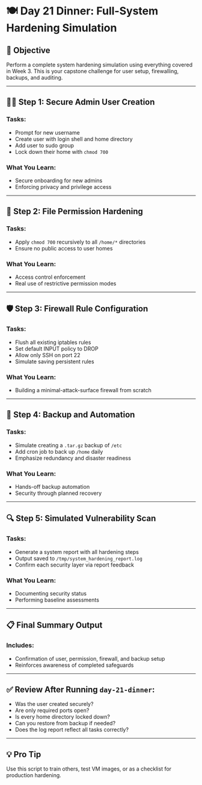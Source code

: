 # 🍽 Day 21 Dinner: Full-System Hardening Simulation

## 🧠 Objective
Perform a complete system hardening simulation using everything covered in Week 3. This is your capstone challenge for user setup, firewalling, backups, and auditing.

---

## 🧑‍💻 Step 1: Secure Admin User Creation

### Tasks:
- Prompt for new username
- Create user with login shell and home directory
- Add user to sudo group
- Lock down their home with `chmod 700`

### What You Learn:
- Secure onboarding for new admins
- Enforcing privacy and privilege access

---

## 🔐 Step 2: File Permission Hardening

### Tasks:
- Apply `chmod 700` recursively to all `/home/*` directories
- Ensure no public access to user homes

### What You Learn:
- Access control enforcement
- Real use of restrictive permission modes

---

## 🛡️ Step 3: Firewall Rule Configuration

### Tasks:
- Flush all existing iptables rules
- Set default INPUT policy to DROP
- Allow only SSH on port 22
- Simulate saving persistent rules

### What You Learn:
- Building a minimal-attack-surface firewall from scratch

---

## 💾 Step 4: Backup and Automation

### Tasks:
- Simulate creating a `.tar.gz` backup of `/etc`
- Add cron job to back up `/home` daily
- Emphasize redundancy and disaster readiness

### What You Learn:
- Hands-off backup automation
- Security through planned recovery

---

## 🔍 Step 5: Simulated Vulnerability Scan

### Tasks:
- Generate a system report with all hardening steps
- Output saved to `/tmp/system_hardening_report.log`
- Confirm each security layer via report feedback

### What You Learn:
- Documenting security status
- Performing baseline assessments

---

## 📋 Final Summary Output

### Includes:
- Confirmation of user, permission, firewall, and backup setup
- Reinforces awareness of completed safeguards

---

## ✅ Review After Running `day-21-dinner`:

- Was the user created securely?
- Are only required ports open?
- Is every home directory locked down?
- Can you restore from backup if needed?
- Does the log report reflect all tasks correctly?

---

## 💡 Pro Tip
Use this script to train others, test VM images, or as a checklist for production hardening.